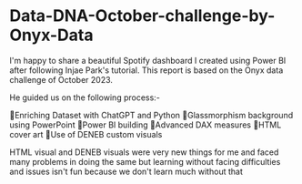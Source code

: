 # Data-DNA-October-challenge-by-Onyx-Data

I'm happy to share a beautiful Spotify dashboard I created using Power BI after following Injae Park's tutorial. This report is based on the Onyx data challenge of October 2023.

He guided us on the following process:-

🎤Enriching Dataset with ChatGPT and Python
🎤Glassmorphism background using PowerPoint
🎤Power BI building
🎤Advanced DAX measures
🎤HTML cover art
🎤Use of DENEB custom visuals

HTML visual and DENEB visuals were very new things for me and faced many problems in doing the same but learning without facing difficulties and issues isn't fun because we don't learn much without that
